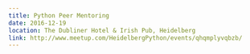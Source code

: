 ```yaml
---
title: Python Peer Mentoring
date: 2016-12-19
location: The Dubliner Hotel & Irish Pub, Heidelberg
link: http://www.meetup.com/HeidelbergPython/events/qhqmplyvqbzb/
---
```

